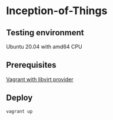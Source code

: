 # Inception-of-Things

## Testing environment

Ubuntu 20.04 with amd64 CPU

## Prerequisites

[Vagrant with libvirt provider](https://github.com/vagrant-libvirt/vagrant-libvirt#installation)

## Deploy

``` vagrant up ```
